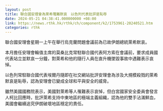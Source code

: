 ```yaml
---
layout: post
title: 聯合國安理會為萊希罹難默哀　以色列代表批評是恥辱
date: 2024-05-21 04:38:41.000000000 +08:00
link: https://news.rthk.hk/rthk/ch/component/k2/1753961-20240521.htm
categories: rthk
---
```


聯合國安理會星期一上午在舉行烏克蘭問題會議前為已故伊朗總統萊希默哀。

本月擔任安理會輪值主席的莫桑比克常駐聯合國代表阿方索在會議前，要求成員國代表站立並默哀一分鐘，對萊希和他的隨行人員在直升機墜毀事故中遇難表示哀悼。

以色列常駐聯合國代表埃爾丹隨即在社交網站批評安理會為涉及大規模殺戮的萊希默哀是恥辱，認為安理會已變成全球和平與安全的威脅。

雖然美國國務院表示，美國對萊希等人罹難表示哀悼，但白宮國家安全委員會發言人柯比回應時，批評萊希支持中東地區的極端主義組織，認為他的雙手沾滿鮮血，美國會繼續追究伊朗破壞地區穩定的責任。
